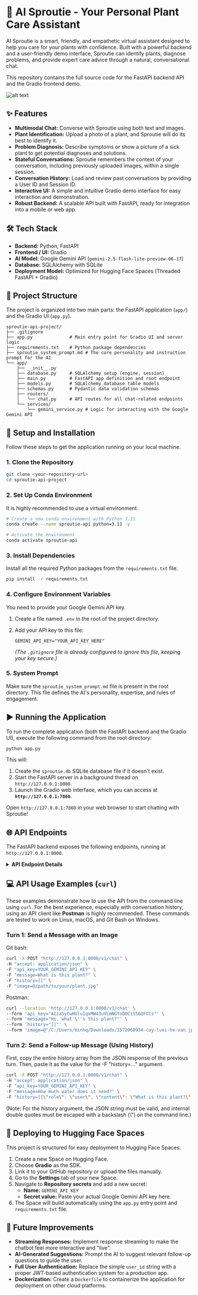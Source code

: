# 🌱 AI Sproutie - Your Personal Plant Care Assistant

AI Sproutie is a smart, friendly, and empathetic virtual assistant designed to help you care for your plants with confidence. Built with a powerful backend and a user-friendly demo interface, Sproutie can identify plants, diagnose problems, and provide expert care advice through a natural, conversational chat.

This repository contains the full source code for the FastAPI backend API and the Gradio frontend demo.


![alt text](image.png)

## ✨ Features

- **Multimodal Chat:** Converse with Sproutie using both text and images.
- **Plant Identification:** Upload a photo of a plant, and Sproutie will do its best to identify it.
- **Problem Diagnosis:** Describe symptoms or show a picture of a sick plant to get potential diagnoses and solutions.
- **Stateful Conversations:** Sproutie remembers the context of your conversation, including previously uploaded images, within a single session.
- **Conversation History:** Load and review past conversations by providing a User ID and Session ID.
- **Interactive UI:** A simple and intuitive Gradio demo interface for easy interaction and demonstration.
- **Robust Backend:** A scalable API built with FastAPI, ready for integration into a mobile or web app.

## 🛠️ Tech Stack

- **Backend:** Python, FastAPI
- **Frontend / UI:** Gradio
- **AI Model:** Google Gemini API (`gemini-2.5-flash-lite-preview-06-17`)
- **Database:** SQLAlchemy with SQLite
- **Deployment Model:** Optimized for Hugging Face Spaces (Threaded FastAPI + Gradio)

## 📁 Project Structure

The project is organized into two main parts: the FastAPI application (`app/`) and the Gradio UI (`app.py`).

```
sproutie-api-project/
├── .gitignore
├── app.py              # Main entry point for Gradio UI and server logic
├── requirements.txt    # Python package dependencies
├── sproutie_system_prompt.md # The core personality and instruction prompt for the AI
└── app/
    ├── __init__.py
    ├── database.py     # SQLAlchemy setup (engine, session)
    ├── main.py         # FastAPI app definition and root endpoint
    ├── models.py       # SQLAlchemy database table models
    ├── schemas.py      # Pydantic data validation schemas
    ├── routers/
    │   └── chat.py     # API routes for all chat-related endpoints
    └── services/
        └── gemini_service.py # Logic for interacting with the Google Gemini API
```

## 🚀 Setup and Installation

Follow these steps to get the application running on your local machine.

### 1. Clone the Repository

```bash
git clone <your-repository-url>
cd sproutie-api-project
```

### 2. Set Up Conda Environment

It is highly recommended to use a virtual environment.

```bash
# Create a new conda environment with Python 3.11
conda create --name sproutie-api python=3.11 -y

# Activate the environment
conda activate sproutie-api
```

### 3. Install Dependencies

Install all the required Python packages from the `requirements.txt` file.

```bash
pip install -r requirements.txt
```

### 4. Configure Environment Variables

You need to provide your Google Gemini API key.

1.  Create a file named `.env` in the root of the project directory.
2.  Add your API key to this file:

    ```env
    GEMINI_API_KEY="YOUR_API_KEY_HERE"
    ```
    *(The `.gitignore` file is already configured to ignore this file, keeping your key secure.)*

### 5. System Prompt

Make sure the `sproutie_system_prompt.md` file is present in the root directory. This file defines the AI's personality, expertise, and rules of engagement.

## ▶️ Running the Application

To run the complete application (both the FastAPI backend and the Gradio UI), execute the following command from the root directory:

```bash
python app.py
```

This will:
1.  Create the `sproutie.db` SQLite database file if it doesn't exist.
2.  Start the FastAPI server in a background thread on `http://127.0.0.1:8000`.
3.  Launch the Gradio web interface, which you can access at **`http://127.0.0.1:7860`**.

Open `http://127.0.0.1:7860` in your web browser to start chatting with Sproutie!

## 🌐 API Endpoints

The FastAPI backend exposes the following endpoints, running at `http://127.0.0.1:8000`.

<details>
<summary><strong>API Endpoint Details</strong></summary>

- **`POST /v1/chat`**
  - **Type:** `multipart/form-data`
  - **Description:** Handles a chat message, including optional image uploads. Manages session creation and state.
  - **Form Fields:**
    - `user_id` (str, required)
    - `message` (str, required)
    - `session_id` (str, optional)
    - `image` (file, optional)

- **`GET /api/v1/chat/history`**
  - **Type:** Query Parameters
  - **Description:** Retrieves the full message history for a specific conversation.
  - **Query Parameters:**
    - `user_id` (str, required)
    - `session_id` (int, required)

</details>

## 💻 API Usage Examples (`curl`)

These examples demonstrate how to use the API from the command line using `curl`. For the best experience, especially with conversation history, using an API client like **Postman** is highly recommended. These commands are tested to work on Linux, macOS, and Git Bash on Windows.

### Turn 1: Send a Message with an Image
Git bash:
```bash
curl -X POST "http://127.0.0.1:8000/v1/chat" \
-H "accept: application/json" \
-F "api_key=YOUR_GEMINI_API_KEY" \
-F "message=What is this plant?" \
-F "history=[]" \
-F "image=@/path/to/your/plant.jpg"
```

Postman:
```bash
curl --location 'http://127.0.0.1:8000/v1/chat' \
--form 'api_key="AIzaSyCwHGlu1qvMW43uVLmNGToD0CiS56QFCCs"' \
--form 'message="Hi, what'\''s this plant?"' \
--form 'history="[]"' \
--form 'image=@"/C:/Users/minhq/Downloads/1572060934-cay-luoi-ho-van.jpg"'
```

### Turn 2: Send a Follow-up Message (Using History)
First, copy the entire history array from the JSON response of the previous turn. Then, paste it as the value for the -F "history=..." argument.

```bash
curl -X POST "http://127.0.0.1:8000/v1/chat" \
-H "accept: application/json" \
-F "api_key=YOUR_GEMINI_API_KEY" \
-F "message=How much water does it need?" \
-F "history=[{\"role\": \"user\", \"content\": \"What is this plant?\", \"file_references\": [{\"name\": \"files/abc-123\", \"mime_type\": \"image/jpeg\"}]}, {\"role\": \"model\", \"content\": \"That is a Monstera Deliciosa!\"}]"
```
(Note: For the history argument, the JSON string must be valid, and internal double quotes must be escaped with a backslash (\\") on the command line.)


## 🤗 Deploying to Hugging Face Spaces

This project is structured for easy deployment to Hugging Face Spaces.

1.  Create a new Space on Hugging Face.
2.  Choose **Gradio** as the SDK.
3.  Link it to your GitHub repository or upload the files manually.
4.  Go to the **Settings** tab of your new Space.
5.  Navigate to **Repository secrets** and add a new secret:
    - **Name:** `GEMINI_API_KEY`
    - **Secret value:** Paste your actual Google Gemini API key here.
6.  The Space will build automatically using the `app.py` entry point and `requirements.txt` file.

## 🔮 Future Improvements

- **Streaming Responses:** Implement response streaming to make the chatbot feel more interactive and "live".
- **AI-Generated Suggestions:** Prompt the AI to suggest relevant follow-up questions to guide the user.
- **Full User Authentication:** Replace the simple `user_id` string with a proper JWT-based authentication system for a production app.
- **Dockerization:** Create a `Dockerfile` to containerize the application for deployment on other cloud platforms.